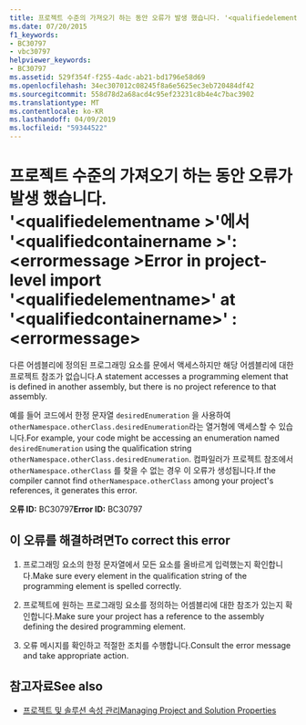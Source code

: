 ```yaml
---
title: 프로젝트 수준의 가져오기 하는 동안 오류가 발생 했습니다. '<qualifiedelementname>'에서'<qualifiedcontainername>'. <errormessage>
ms.date: 07/20/2015
f1_keywords:
- BC30797
- vbc30797
helpviewer_keywords:
- BC30797
ms.assetid: 529f354f-f255-4adc-ab21-bd1796e58d69
ms.openlocfilehash: 34ec307012c08245f8a6e5625ec3eb720484df42
ms.sourcegitcommit: 558d78d2a68acd4c95ef23231c8b4e4c7bac3902
ms.translationtype: MT
ms.contentlocale: ko-KR
ms.lasthandoff: 04/09/2019
ms.locfileid: "59344522"
---
```

# <a name="error-in-project-level-import-qualifiedelementname-at-qualifiedcontainername--errormessage"></a><span data-ttu-id="0bdb9-102">프로젝트 수준의 가져오기 하는 동안 오류가 발생 했습니다. '\<qualifiedelementname >'에서 '\<qualifiedcontainername >': \<errormessage ></span><span class="sxs-lookup"><span data-stu-id="0bdb9-102">Error in project-level import '\<qualifiedelementname>' at '\<qualifiedcontainername>' : \<errormessage></span></span>
<span data-ttu-id="0bdb9-103">다른 어셈블리에 정의된 프로그래밍 요소를 문에서 액세스하지만 해당 어셈블리에 대한 프로젝트 참조가 없습니다.</span><span class="sxs-lookup"><span data-stu-id="0bdb9-103">A statement accesses a programming element that is defined in another assembly, but there is no project reference to that assembly.</span></span>  
  
 <span data-ttu-id="0bdb9-104">예를 들어 코드에서 한정 문자열 `desiredEnumeration` 을 사용하여 `otherNamespace.otherClass.desiredEnumeration`라는 열거형에 액세스할 수 있습니다.</span><span class="sxs-lookup"><span data-stu-id="0bdb9-104">For example, your code might be accessing an enumeration named `desiredEnumeration` using the qualification string `otherNamespace.otherClass.desiredEnumeration`.</span></span> <span data-ttu-id="0bdb9-105">컴파일러가 프로젝트 참조에서 `otherNamespace.otherClass` 를 찾을 수 없는 경우 이 오류가 생성됩니다.</span><span class="sxs-lookup"><span data-stu-id="0bdb9-105">If the compiler cannot find `otherNamespace.otherClass` among your project's references, it generates this error.</span></span>  
  
 <span data-ttu-id="0bdb9-106">**오류 ID:** BC30797</span><span class="sxs-lookup"><span data-stu-id="0bdb9-106">**Error ID:** BC30797</span></span>  
  
## <a name="to-correct-this-error"></a><span data-ttu-id="0bdb9-107">이 오류를 해결하려면</span><span class="sxs-lookup"><span data-stu-id="0bdb9-107">To correct this error</span></span>  
  
1. <span data-ttu-id="0bdb9-108">프로그래밍 요소의 한정 문자열에서 모든 요소를 올바르게 입력했는지 확인합니다.</span><span class="sxs-lookup"><span data-stu-id="0bdb9-108">Make sure every element in the qualification string of the programming element is spelled correctly.</span></span>  
  
2. <span data-ttu-id="0bdb9-109">프로젝트에 원하는 프로그래밍 요소를 정의하는 어셈블리에 대한 참조가 있는지 확인합니다.</span><span class="sxs-lookup"><span data-stu-id="0bdb9-109">Make sure your project has a reference to the assembly defining the desired programming element.</span></span>  
  
3. <span data-ttu-id="0bdb9-110">오류 메시지를 확인하고 적절한 조치를 수행합니다.</span><span class="sxs-lookup"><span data-stu-id="0bdb9-110">Consult the error message and take appropriate action.</span></span>  
  
## <a name="see-also"></a><span data-ttu-id="0bdb9-111">참고자료</span><span class="sxs-lookup"><span data-stu-id="0bdb9-111">See also</span></span>

- [<span data-ttu-id="0bdb9-112">프로젝트 및 솔루션 속성 관리</span><span class="sxs-lookup"><span data-stu-id="0bdb9-112">Managing Project and Solution Properties</span></span>](/visualstudio/ide/managing-project-and-solution-properties)
